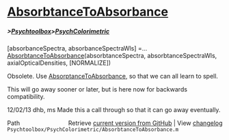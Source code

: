 # [AbsorbtanceToAbsorbance](AbsorbtanceToAbsorbance)
##### >[Psychtoolbox](Psychtoolbox)>[PsychColorimetric](PsychColorimetric)

[absorbanceSpectra, absorbanceSpectraWls] =...  
  [AbsorbtanceToAbsorbance](AbsorbtanceToAbsorbance)(absorbtanceSpectra, absorbtanceSpectraWls, axialOpticalDensities, [NORMALIZE])  
  
Obsolete.  Use [AbsorptanceToAbsorbance](AbsorptanceToAbsorbance), so that we can all learn to spell.  
  
This will go away sooner or later, but is here now for backwards compatibility.  
  
12/02/13  dhb, ms  Made this a call through so that it can go away eventually.  




<div class="code_header" style="text-align:right;">
  <span style="float:left;">Path&nbsp;&nbsp;</span> <span class="counter">Retrieve <a href=
  "https://raw.github.com/Psychtoolbox-3/Psychtoolbox-3/beta/Psychtoolbox/PsychColorimetric/AbsorbtanceToAbsorbance.m">current version from GitHub</a> | View <a href=
  "https://github.com/Psychtoolbox-3/Psychtoolbox-3/commits/beta/Psychtoolbox/PsychColorimetric/AbsorbtanceToAbsorbance.m">changelog</a></span>
</div>
<div class="code">
  <code>Psychtoolbox/PsychColorimetric/AbsorbtanceToAbsorbance.m</code>
</div>

